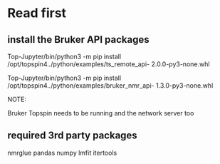 # Read first

## install the Bruker API packages

Top-Jupyter/bin/python3 -m pip install /opt/topspin4.*.*/python/examples/ts_remote_api-
2.0.0-py3-none.whl

Top-Jupyter/bin/python3 -m pip install /opt/topspin4.*.*/python/examples/bruker_nmr_api-
1.3.0-py3-none.whl

NOTE:

Bruker Topspin needs to be running and the network server too 

## required 3rd party packages

nmrglue
pandas
numpy
lmfit
itertools
